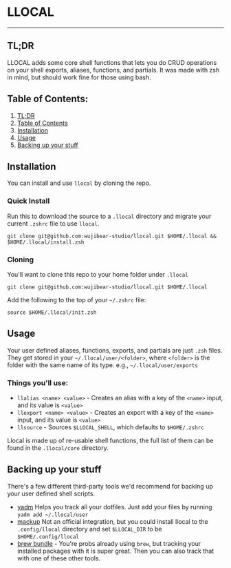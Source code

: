 # LLOCAL
---
## TL;DR
LLOCAL adds some core shell functions that lets you do CRUD operations on your shell exports, aliases, functions, and partials.
It was made with zsh in mind, but should work fine for those using bash.

## Table of Contents:
1. [TL;DR](#tl-dr)
2. [Table of Contents](#table-of-contents)
3. [Installation](#installation)
4. [Usage](#usage)
5. [Backing up your stuff](#backing-up-your-stuff)

## Installation
You can install and use `llocal` by cloning the repo.

### Quick Install
Run this to download the source to a `.llocal` directory and migrate your current `.zshrc` file to use `llocal`.

```shell
git clone git@github.com:wujibear-studio/llocal.git $HOME/.llocal && $HOME/.llocal/install.zsh
```

### Cloning
You'll want to clone this repo to your home folder under `.llocal`
```shell
git clone git@github.com:wujibear-studio/llocal.git $HOME/.llocal
```

Add the following to the top of your `~/.zshrc` file:
```shell
source $HOME/.llocal/init.zsh
```

## Usage
Your user defined aliases, functions, exports, and partials are just `.zsh` files. 
They get stored in your `~/.llocal/user/<folder>`, where `<folder>` is the folder with the same name of its type. e.g., `~/.llocal/user/exports`

### Things you'll use:
- `llalias <name> <value>` - Creates an alias with a key of the `<name>` input, and its value is `<value>`
- `llexport <name> <value>` - Creates an export with a key of the `<name>` input, and its value is `<value>`
- `llsource` - Sources `$LLOCAL_SHELL`, which defaults to `$HOME/.zshrc`

Llocal is made up of re-usable shell functions, the full list of them can be found in the `.llocal/core` directory.

## Backing up your stuff

There's a few different third-party tools we'd recommend for backing up your user defined shell scripts.

- [yadm](https://yadm.io/) Helps you track all your dotfiles. Just add your files by running `yadm add ~/.llocal/user`
- [mackup](https://github.com/lra/mackup) Not an official integration, but you could install llocal to the `.config/llocal` directory and set `$LLOCAL_DIR` to be `$HOME/.config/llocal`
- [brew bundle](https://github.com/Homebrew/homebrew-bundle) - You're probs already using `brew`, but tracking your installed packages with it is super great. Then you can also track that with one of these other tools.